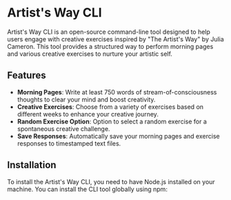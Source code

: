 # Artist's Way CLI

Artist's Way CLI is an open-source command-line tool designed to help users engage with creative exercises inspired by "The Artist's Way" by Julia Cameron. This tool provides a structured way to perform morning pages and various creative exercises to nurture your artistic self.

## Features

- **Morning Pages**: Write at least 750 words of stream-of-consciousness thoughts to clear your mind and boost creativity.
- **Creative Exercises**: Choose from a variety of exercises based on different weeks to enhance your creative journey.
- **Random Exercise Option**: Option to select a random exercise for a spontaneous creative challenge.
- **Save Responses**: Automatically save your morning pages and exercise responses to timestamped text files.

## Installation

To install the Artist's Way CLI, you need to have Node.js installed on your machine. You can install the CLI tool globally using npm:
